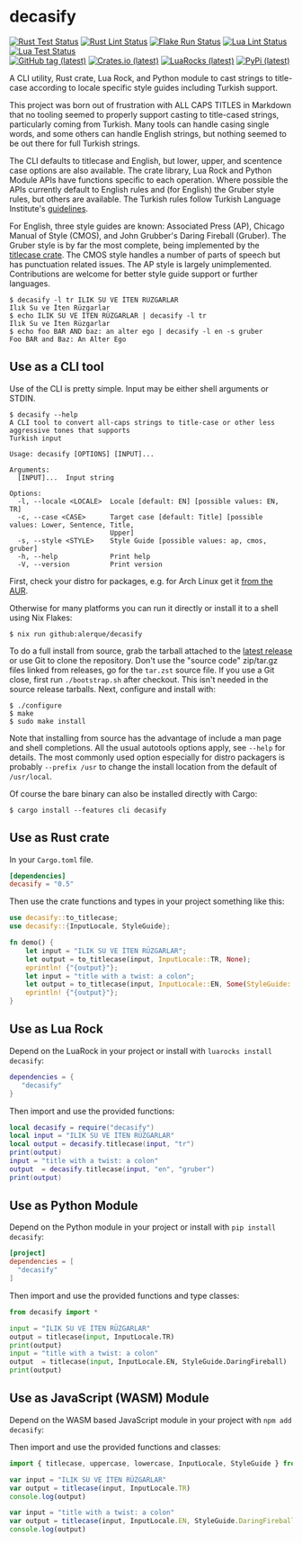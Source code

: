 # decasify

[![Rust Test Status](https://img.shields.io/github/actions/workflow/status/alerque/decasify/rust_test.yml?branch=master&label=Rust+Test&logo=Rust)](https://github.com/alerque/decasify/actions/workflows/rust_test.yml)
[![Rust Lint Status](https://img.shields.io/github/actions/workflow/status/alerque/decasify/rust_lint.yml?branch=master&label=Rust+Lint&logo=Rust)](https://github.com/alerque/decasify/actions/workflows/rust_list.yml)
[![Flake Run Status](https://img.shields.io/github/actions/workflow/status/alerque/decasify/nix.yml?branch=master&label=Flake&logo=NixOS)](https://github.com/alerque/decasify/actions/workflows/nix.yml)
[![Lua Lint Status](https://img.shields.io/github/actions/workflow/status/alerque/decasify/luacheck.yml?branch=master&label=Luacheck&logo=Lua)](https://github.com/alerque/decasify/actions/workflows/luacheck.yml)
[![Lua Test Status](https://img.shields.io/github/actions/workflow/status/alerque/decasify/busted.yml?branch=master&label=Busted&logo=Lua)](https://github.com/alerque/decasify/actions/workflows/busted.yml)  
[![GitHub tag (latest)](https://img.shields.io/github/v/tag/alerque/decasify?logo=github&color=blue)](https://github.com/alerque/decasify/releases)
[![Crates.io (latest)](https://img.shields.io/crates/v/decasify?logo=rust&color=blue)](https://crates.io/crates/decasify)
[![LuaRocks (latest)](https://img.shields.io/luarocks/v/alerque/decasify?logo=lua&color=blue)](https://luarocks.org/modules/alerque/decasify)
[![PyPi (latest)](https://img.shields.io/pypi/v/decasify?logo=python&color=blue)](https://pypi.org/project/decasify)

A CLI utility, Rust crate, Lua Rock, and Python module to cast strings to title-case according to locale specific style guides including Turkish support.

This project was born out of frustration with ALL CAPS TITLES in Markdown that no tooling seemed to properly support casting to title-cased strings, particularly coming from Turkish.
Many tools can handle casing single words, and some others can handle English strings, but nothing seemed to be out there for full Turkish strings.

The CLI defaults to titlecase and English, but lower, upper, and scentence case options are also available.
The crate library, Lua Rock and Python Module APIs have functions specific to each operation.
Where possible the APIs currently default to English rules and (for English) the Gruber style rules, but others are available.
The Turkish rules follow Turkish Language Institute's [guidelines][tdk].

For English, three style guides are known: Associated Press (AP), Chicago Manual of Style (CMOS), and John Grubber's Daring Fireball (Gruber).
The Gruber style is by far the most complete, being implemented by the [titlecase crate][titlecase_crate].
The CMOS style handles a number of parts of speech but has punctuation related issues.
The AP style is largely unimplemented.
Contributions are welcome for better style guide support or further languages.

``` console
$ decasify -l tr ILIK SU VE İTEN RÜZGARLAR
Ilık Su ve İten Rüzgarlar
$ echo ILIK SU VE İTEN RÜZGARLAR | decasify -l tr
Ilık Su ve İten Rüzgarlar
$ echo foo BAR AND baz: an alter ego | decasify -l en -s gruber
Foo BAR and Baz: An Alter Ego
```

[tdk]: https://tdk.gov.tr/icerik/yazim-kurallari/buyuk-harflerin-kullanildigi-yerler/
[titlecase_crate]: https://crates.io/crates/titlecase

## Use as a CLI tool

Use of the CLI is pretty simple.
Input may be either shell arguments or STDIN.

```console
$ decasify --help
A CLI tool to convert all-caps strings to title-case or other less aggressive tones that supports
Turkish input

Usage: decasify [OPTIONS] [INPUT]...

Arguments:
  [INPUT]...  Input string

Options:
  -l, --locale <LOCALE>  Locale [default: EN] [possible values: EN, TR]
  -c, --case <CASE>      Target case [default: Title] [possible values: Lower, Sentence, Title,
                         Upper]
  -s, --style <STYLE>    Style Guide [possible values: ap, cmos, gruber]
  -h, --help             Print help
  -V, --version          Print version
```

First, check your distro for packages, e.g. for Arch Linux get it [from the AUR](https://aur.archlinux.org/packages/decasify).

Otherwise for many platforms you can run it directly or install it to a shell using Nix Flakes:

``` console
$ nix run github:alerque/decasify
```

To do a full install from source, grab the tarball attached to the [latest release](https://github.com/alerque/decasify/releases/latest) or use Git to clone the repository.
Don't use the "source code" zip/tar.gz files linked from releases, go for the `tar.zst` source file.
If you use a Git close, first run `./bootstrap.sh` after checkout.
This isn't needed in the source release tarballs.
Next, configure and install with:

```console
$ ./configure
$ make
$ sudo make install
```

Note that installing from source has the advantage of include a man page and shell completions.
All the usual autotools options apply, see `--help` for details.
The most commonly used option especially for distro packagers is probably `--prefix /usr` to change the install location from the default of `/usr/local`.

Of course the bare binary can also be installed directly with Cargo:

```console
$ cargo install --features cli decasify
```

## Use as Rust crate

In your `Cargo.toml` file.

```toml
[dependencies]
decasify = "0.5"
```

Then use the crate functions and types in your project something like this:

```rust
use decasify::to_titlecase;
use decasify::{InputLocale, StyleGuide};

fn demo() {
    let input = "ILIK SU VE İTEN RÜZGARLAR";
    let output = to_titlecase(input, InputLocale::TR, None);
    eprintln! {"{output}"};
    let input = "title with a twist: a colon";
    let output = to_titlecase(input, InputLocale::EN, Some(StyleGuide::DaringFireball));
    eprintln! {"{output}"};
}
```

## Use as Lua Rock

Depend on the LuaRock in your project or install with `luarocks install decasify`:

```lua
dependencies = {
   "decasify"
}
```

Then import and use the provided functions:

```lua
local decasify = require("decasify")
local input = "ILIK SU VE İTEN RÜZGARLAR"
local output = decasify.titlecase(input, "tr")
print(output)
input = "title with a twist: a colon"
output  = decasify.titlecase(input, "en", "gruber")
print(output)
```

## Use as Python Module

Depend on the Python module in your project or install with `pip install decasify`:

```toml
[project]
dependencies = [
  "decasify"
]
```

Then import and use the provided functions and type classes:

```python
from decasify import *

input = "ILIK SU VE İTEN RÜZGARLAR"
output = titlecase(input, InputLocale.TR)
print(output)
input = "title with a twist: a colon"
output  = titlecase(input, InputLocale.EN, StyleGuide.DaringFireball)
print(output)
```

## Use as JavaScript (WASM) Module

Depend on the WASM based JavaScript module in your project with `npm add decasify`:

Then import and use the provided functions and classes:

```javascript
import { titlecase, uppercase, lowercase, InputLocale, StyleGuide } from 'decasify';

var input = "ILIK SU VE İTEN RÜZGARLAR"
var output = titlecase(input, InputLocale.TR)
console.log(output)

var input = "title with a twist: a colon"
var output = titlecase(input, InputLocale.EN, StyleGuide.DaringFireball)
console.log(output)
```


